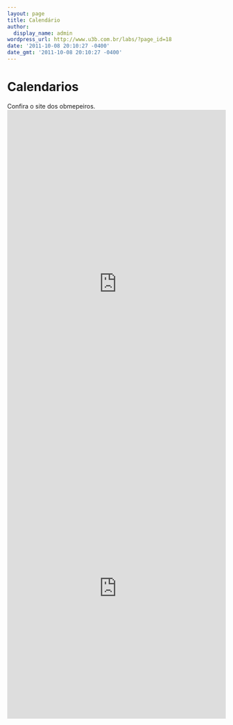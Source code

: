 ```yaml
---
layout: page
title: Calendário
author:
  display_name: admin
wordpress_url: http://www.u3b.com.br/labs/?page_id=18
date: '2011-10-08 20:10:27 -0400'
date_gmt: '2011-10-08 20:10:27 -0400'
---
```


<h1 class="page-heading">Calendarios</h1>
Confira o site dos obmepeiros.

<iframe src="http://www.obmepeiros.com.br/calendario-olimpico" style="border: 0" width=100% height="800" ></iframe>

<iframe src="https://calendar.google.com/calendar/embed?height=600&amp;wkst=1&amp;bgcolor=%23FFFFFF&amp;src=5hu5pdv8ejqnpfe3hrcj41b9gc%40group.calendar.google.com&amp;color=%232F6309&amp;ctz=America%2FSao_Paulo" style=" border-width:0 " width="100%" height="600" frameborder="0" scrolling="no"></iframe>



 
---
